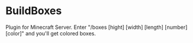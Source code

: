 # BuildBoxes
Plugin for Minecraft Server. Enter "/boxes [hight] [width] [length] [number] [color]" and you'll get colored boxes. 
